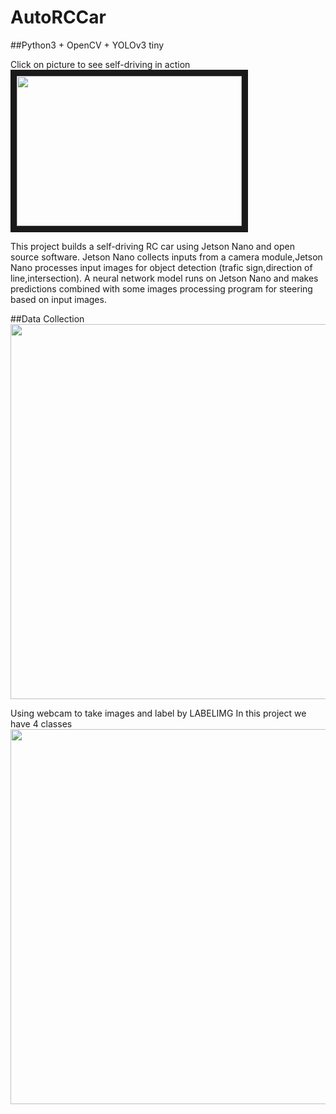 # AutoRCCar
##Python3 + OpenCV + YOLOv3 tiny

Click on picture to see self-driving in action
</br>
<a href="https://www.youtube.com/watch?v=FiEcJnCTDOk
" target="_blank"><img src="https://lh3.googleusercontent.com/aGGLK0x0jdoS7XynmQpQBRLGTo959-C4PEDoKnMwxBQlQ-AlL_PAbzwIFh344U_x0ddY7UwCqeQpUU9NFKojy0BW7Prr0IGLU5kBToK3Hzm_MATvn9cnR639olNGzdPXViybp4r1H5b0iwjETr-OxHhBfhkmpCF6Hqs-yrEj6BW_GNMn8c-tWA6iUE3NvmKIh2DyNpjct-LosTBKY6uvvEAt5SDy9H4LXg2aZjMG5SLzNyDS02IHtqzL7hmD5uKu7gfzlSMKanOr-s1xA2TosOvY2PqZlkMz-3kZQYFnoOGlrzaekCKl0vgTgiAUeptwjpPOomYmNPNY9ao9YKXtUPwBdf2EqOiGOjp2uRTC6P5oHw7Mh96LCOFLuM_U7nqnwTNPQWddYrGm7iFXmjXmEDuo8xo2ttATyGB8FZgWgZ9Ga6fn98mzAyyipAjsbTAUVGlaEnK_b4676BAa-CtKiS7FpnbkmFpn-ED97fIjDy6mF9ctEjR1agvjrZ3e8_56lDUNIJo4D8_GYTAV0JkGDRZLgehSROLnu02zvDBi16wtJGusW-2n45XnVDcSeGbuydzSWZS5XQWisKifDZmj9cCKtlQg8JjXHQyQpDw2XyH3QZqnGH1wx1BhOwVFpUKCeKG8dZM2Ph40J9b0EVJtrxsJC-3M004Gl89DCLeOZbl8pnX0Vi-g2axX_2PMyC8HsBDnRhi8v-6N1lXR72HmES4l=w502-h470-no?authuser=0" width="360" height="240" border="10" /></a>

This project builds a self-driving RC car using Jetson Nano and open source software. Jetson Nano collects inputs from a camera module,Jetson Nano processes input images for object detection (trafic sign,direction of line,intersection). A neural network model runs on Jetson Nano and makes predictions combined with some images processing program for steering based on input images. 

##Data Collection
</br>
<img src="https://lh3.googleusercontent.com/HQKPdHileuAmyoBXMzMSXxkVAbKabhZUuwNmzNbTlLPt37aMVaFhSIWJTZv12ju2dkmCr22OuXJrCAgwwkwx5kTdI4nRXggHQqCv3ZN5lBYJYyGyRaLrPT92wZ_jcwMC-PL0hE-KWU1d04Mhl-pEpQLQTztSZVSd3Xm8xGMLdyU44ws3C_h9GY1poi3SQC1aKpZdW4PiwiVLLrF5o12S3jDB66sWR8sAE34n2jJnBaBD2_fpKkRtAtAOhC22X0QiE5ZChg4O-U_dh7mFef83Oz8a9XfXduW4dKerZQN5DlyVDoUVojst1vosl08-l3WGOh9MFkk7N9g-NTs1JI4QFP4zopYxFLe6aQ7E90Spq7qVBWbGWl-kArn_2a0tHtpDPVig1EFzCVSAkfH7CgYOT4WY7Y_71ehSdRP36rdAhyL6hhy9GwjHTtCK2_Bs7iGcKeJweVl1_hVFvGVaqwDWG1g39QFSwV6RvN9bnA0FCC_VdXDP6NLFfU35LLzJkNdJEEEwCFYjWdH-g-8UZMjcHV3e6CbPZxARLZThbziGyIj9zQiz3qxulmyKbvlfHPVUT6J8_uJtoHZRAXJOb0qfAF5eIItdeieSjXiYvKuZbjhQVBRo4CRXJW1QOWYExksd6jPy2ihmP1lE6mjsbAOu311nwq2YkeuWKVPp1pYMc82GOeKrXuIdf4ZdLnjNnEc8EWBuAmK2DdR69XPL60rCtaoE=w1366-h768-no?authuser=0" width="600">

Using webcam to take images and label by LABELIMG
In this project we have 4 classes
</br>
<img src="https://lh3.googleusercontent.com/2TpOfgfPaCp37Svvx6rOhKEpeDWwUMHPywBVVFA3qyMR4bpHZMzVr7Wxq-AIAn_aQSp6_QvFXa6fCpFI5dQlzZGmUVotRENZO0Km8zoeTQhZwlLsJE1uzZDxCmJFI2WNO8nijRupDz-bRUvinc0jmwPNNTfzW465btihJOuEeSYzzGH_ipf-iv-ivt4SGkxW9E9vAMIjur2tSiC1nA-qMYJZ04Ugk6VnLVaCRvQ5YCSPZLIXisoluoo8PWto53kNax5DaGXLX-oF7iP5cyuEkpDxm99pSUst_D5uJNg53FNOYs_OMJ_GYdxWWTDjMpVleo7KlyS7R0vVYSedqHOGsCacxBixBJ0VHnr99uf92w6w4zOcnxsqTJNRCiTj2tC7Quz0eHMYVCxlwzKUdDCB-MFyXwkfCdnnoMpXmj5vs_fPzeoKtsJs9o9GaKLb8F-0aG55g72YNohr1VG2T-lEsnur6eSr1unDPFBtPenBeuPKeyP4WdhtxlUtRZR_GArN3e6JPy0hz59dssLpo6R4VURfCA4YEcp2MIignNIjlmdJ4-Nxnryw5IjAO9YF2jfV6p7R6WwXdnGmlROHWoc20cGto5janPb0hLdw80jLrjRVnMXZ5hcjQWyD4I0j3PNkmwJgp3Os8IcnVH0DyIBh6sBNtzwKW8FFVyAwcYju7Aw0oc5E-LCedQUTw4RvKRm-YUxG5eRzdH2SYy1pZtNpOT5k=w439-h114-no?authuser=0" width="600">

